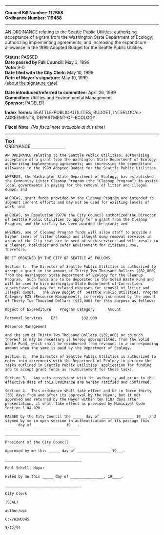 * * * * *  
  
**Council Bill Number: [](#h0)[](#h2)112658**   
**Ordinance Number: 119458**  
  
* * * * *  
  
AN ORDINANCE relating to the Seattle Public Utilities; authorizing acceptance of a grant from the Washington State Department of Ecology; authorizing implementing agreements; and increasing the expenditure allowance in the 1999 Adopted Budget for the Seattle Public Utilities.  
  
**Status:** PASSED   
**Date passed by Full Council:** May 3, 1999   
**Vote:** 9-0   
**Date filed with the City Clerk:** May 10, 1999   
**Date of Mayor's signature:** May 10, 1999   
[(about the signature date)](/~public/approvaldate.htm)   
  
  
**Date introduced/referred to committee:** April 26, 1999   
**Committee:** Utilities and Environmental Management   
**Sponsor:** PAGELER   
  
**Index Terms:** SEATTLE-PUBLIC-UTILITIES, BUDGET, INTERLOCAL-AGREEMENTS, DEPARTMENT-OF-ECOLOGY  
  
**Fiscal Note:** *(No fiscal note available at this time)*  
  
* * * * *  
  
**Text**  
    ORDINANCE__________________  
  
    AN ORDINANCE relating to the Seattle Public Utilities; authorizing  
    acceptance of a grant from the Washington State Department of Ecology;  
    authorizing implementing agreements; and increasing the expenditure  
    allowance in the 1999 Adopted Budget for the Seattle Public Utilities.  
  
    WHEREAS, the Washington State Department of Ecology, has established  
    the Community Litter Cleanup Program (the "Cleanup Program") to assist  
    local governments in paying for the removal of litter and illegal  
    dumps; and  
  
    WHEREAS, grant funds provided by the Cleanup Program are intended to  
    augment current efforts and may not be used for existing levels of  
    work; and  
  
    WHEREAS, by Resolution 29776 the City Council authorized the Director  
    of Seattle Public Utilities to apply for a grant from the Cleanup  
    Program, and the utility has been awarded the grant; and  
  
    WHEREAS, use of Cleanup Program funds will allow staff to provide a  
    higher level of litter cleanup and illegal dump removal services in  
    areas of the City that are in need of such services and will result in  
    a cleaner, healthier and safer environment for citizens; Now,  
    Therefore,  
  
    BE IT ORDAINED BY THE CITY OF SEATTLE AS FOLLOWS:  
  
    Section 1.  The Director of Seattle Public Utilities is authorized to  
    accept a grant in the amount of Thirty Two Thousand Dollars ($32,000)  
    from the Washington State Department of Ecology for the Cleanup  
    Program.  Such funds are to be deposited in the Solid Waste Fund and  
    will be used to hire Washington State Department of Corrections  
    supervisors and pay for related expenses for removal of litter and  
    illegal dumps.   The 1999 Budget of  Seattle Public Utilities, Program  
    Category EZ5 (Resource Management), is hereby increased by the amount  
    of Thirty Two Thousand Dollars ($32,000) for this purpose as follows:  
  
    Object of Expenditure    Program Category      Amount  
  
    Personal Services    EZ5           $32,000  
  
    Resource Management  
  
    and the sum of Thirty Two Thousand Dollars ($32,000) or so much  
    thereof as may be necessary is hereby appropriated, from the Solid  
    Waste Fund, which shall be reimbursed from revenues in a corresponding  
    amount when the same is paid by the Department of Ecology.  
  
    Section 2.  The Director of Seattle Public Utilities is authorized to  
    enter into agreements with the Department of Ecology to perform the  
    tasks outlined in Seattle Public Utilities' application for funding  
    and to accept grant funds as reimbursement for these tasks.  
  
    Section 3.   Any acts consistent with the authority and prior to the  
    effective date of this Ordinance are hereby ratified and confirmed.  
  
    Section 4.  This ordinance shall take effect and be in force thirty  
    (30) days from and after its approval by the Mayor, but if not  
    approved and returned by the Mayor within ten (10) days after  
    presentation, it shall take effect as provided by Municipal Code  
    Section 1.04.020.  
  
    PASSED by the City Council the _____ day of _______________ 19___ and  
    signed by me in open session in authentication of its passage this  
    _____ day of _______________19___.  
  
    __________________________________  
  
    President of the City Council  
  
    Approved by me this _____ day of _______________,19___.  
  
    ___________________________________  
  
    Paul Schell, Mayor  
  
    Filed by me this _____ day of _______________, 19____.  
  
    ___________________________________  
  
    City Clerk  
  
    (SEAL)  
  
    author/wpc  
  
    C://WINDOWS  
  
    3/12/99  
